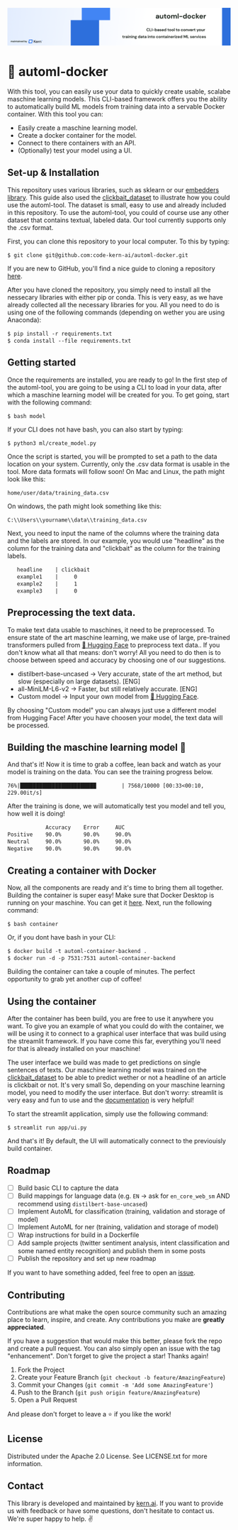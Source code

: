 ![!automl-docker](banner.png)

# 🐳 automl-docker
With this tool, you can easily use your data to quickly create usable, scalabe maschine learning models. This CLI-based framework offers you the ability to automatically build ML models from training data into a servable Docker container. With this tool you can: 
- Easily create a maschine learning model.
- Create a docker container for the model.
- Connect to there containers with an API.
- (Optionally) test your model using a UI.

##  Set-up & Installation
This repository uses various libraries, such as sklearn or our [embedders library](https://github.com/code-kern-ai/embedders). This guide also used the [clickbait_dataset](https://www.kaggle.com/datasets/amananandrai/clickbait-dataset) to illustrate how you could use the automl-tool. The dataset is small, easy to use and already included in this repository. To use the automl-tool, you could of course use any other dataset that contains textual, labeled data. Our tool currently supports only the .csv format. 

First, you can clone this repository to your local computer. To this by typing:
```
$ git clone git@github.com:code-kern-ai/automl-docker.git
```

If you are new to GitHub, you'll find a nice guide to cloning a repository [here](https://github.com/git-guides/git-clone).

After you have cloned the repository, you simply need to install all the nessecary libraries with either pip or conda. This is very easy, as we have already collected all the necessary libraries for you. All you need to do is using one of the following commands (depending on wether you are using Anaconda):

```
$ pip install -r requirements.txt
$ conda install --file requirements.txt
```

## Getting started
Once the requirements are installed, you are ready to go! In the first step of the automl-tool, you are going to be using a CLI to load in your data, after which a maschine learning model will be created for you. To get going, start with the following command:

```
$ bash model
```

If your CLI does not have bash, you can also start by typing:
```
$ python3 ml/create_model.py
```

Once the script is started, you will be prompted to set a path to the data location on your system. Currently, only the .csv data format is usable in the tool. More data formats will follow soon!
On Mac and Linux, the path might look like this: 
```
home/user/data/training_data.csv
```

On windows, the path might look something like this:
```
C:\\Users\\yourname\\data\\training_data.csv
```

Next, you need to input the name of the columns where the training data and the labels are stored. In our example, you would use "headline" as the column for the training data and "clickbait" as the column for the training labels.
```
   headline    | clickbait
   example1    |     0
   example2    |     1
   example3    |     0
```

## Preprocessing the text data.
To make text data usable to maschines, it need to be preprocessed. To ensure state of the art maschine learning, we make use of large, pre-trained transformers pulled from [🤗 Hugging Face](https://huggingface.co/) to preprocess text data..
If you don't know what all that means: don't worry! All you need to do then is to choose between speed and accuracy by choosing one of our suggestions.
- distilbert-base-uncased -> Very accurate, state of the art method, but slow (especially on large datasets). [ENG]
- all-MiniLM-L6-v2 -> Faster, but still relatively accurate. [ENG]
- Custom model -> Input your own model from [🤗 Hugging Face](https://huggingface.co/).

By choosing "Custom model" you can always just use a different model from Hugging Face! After you have choosen your model, the text data will be processed.

## Building the maschine learning model 🚀
And that's it! Now it is time to grab a coffee, lean back and watch as your model is training on the data. You can see the training progress below.
```
76%|████████████████████████        | 7568/10000 [00:33<00:10, 229.00it/s]
```

After the training is done, we will automatically test you model and tell you, how well it is doing!
```
            Accuracy    Error     AUC
Positive    90.0%       90.0%     90.0%
Neutral     90.0%       90.0%     90.0%
Negative    90.0%       90.0%     90.0%

```

## Creating a container with Docker
Now, all the components are ready and it's time to bring them all together. Building the container is super easy! Make sure that Docker Desktop is running on your maschine. You can get it [here](https://www.docker.com/products/docker-desktop/). Next, run the following command:
```
$ bash container
```

Or, if you dont have bash in your CLI:
```
$ docker build -t automl-container-backend .
$ docker run -d -p 7531:7531 automl-container-backend

```

Building the container can take a couple of minutes. The perfect opportunity to grab yet another cup of coffee!

## Using the container 
After the container has been build, you are free to use it anywhere you want. To give you an example of what you could do with the container, we will be using it to connect to a graphical user interface that was build using the streamlit framework. If you have come this far, everything you'll need for that is already installed on your maschine! 

The user interface we build was made to get predictions on single sentences of texts. Our maschine learning model was trained on the [clickbait_dataset](https://www.kaggle.com/datasets/amananandrai/clickbait-dataset) to be able to predict wether or not a headline of an article is clickbait or not. It's very small  So, depending on your maschine learning model, you need to modify the user interface. But don't worry: streamlit is very easy and fun to use and the [documentation](https://docs.streamlit.io/) is very helpful!

To start the streamlit application, simply use the following command:
```
$ streamlit run app/ui.py
```

And that's it! By default, the UI will automatically connect to the previouisly build container. 

## Roadmap
- [ ] Build basic CLI to capture the data
- [ ] Build mappings for language data (e.g. `EN` -> ask for `en_core_web_sm` AND recommend using `distilbert-base-uncased`)
- [ ] Implement AutoML for classification (training, validation and storage of model)
- [ ] Implement AutoML for ner (training, validation and storage of model)
- [ ] Wrap instructions for build in a Dockerfile
- [ ] Add sample projects (twitter sentiment analysis, intent classification and some named entity recognition) and publish them in some posts
- [ ] Publish the repository and set up new roadmap

If you want to have something added, feel free to open an [issue](https://github.com/code-kern-ai/automl-docker/issues).

## Contributing
Contributions are what make the open source community such an amazing place to learn, inspire, and create. Any contributions you make are **greatly appreciated**.

If you have a suggestion that would make this better, please fork the repo and create a pull request. You can also simply open an issue with the tag "enhancement".
Don't forget to give the project a star! Thanks again!

1. Fork the Project
2. Create your Feature Branch (`git checkout -b feature/AmazingFeature`)
3. Commit your Changes (`git commit -m 'Add some AmazingFeature'`)
4. Push to the Branch (`git push origin feature/AmazingFeature`)
5. Open a Pull Request

And please don't forget to leave a ⭐ if you like the work! 

## License
Distributed under the Apache 2.0 License. See LICENSE.txt for more information.

## Contact
This library is developed and maintained by [kern.ai](https://github.com/code-kern-ai). If you want to provide us with feedback or have some questions, don't hesitate to contact us. We're super happy to help. ✌️
